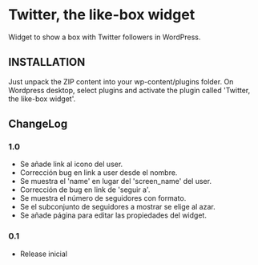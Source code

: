 Twitter, the like-box widget
=============================

Widget to show a box with Twitter followers in WordPress.

INSTALLATION
-------------

Just unpack the ZIP content into your wp-content/plugins folder. On Wordpress desktop, select plugins and activate the plugin called 'Twitter, the like-box widget'.

ChangeLog
----------

### 1.0
* Se añade link al icono del user.
* Corrección bug en link a user desde el nombre.
* Se muestra el 'name' en lugar del 'screen_name' del user.
* Corrección de bug en link de 'seguir a'.
* Se muestra el número de seguidores con formato.
* Se el subconjunto de seguidores a mostrar se elige al azar.
* Se añade página para editar las propiedades del widget.

### 0.1 
* Release inicial
